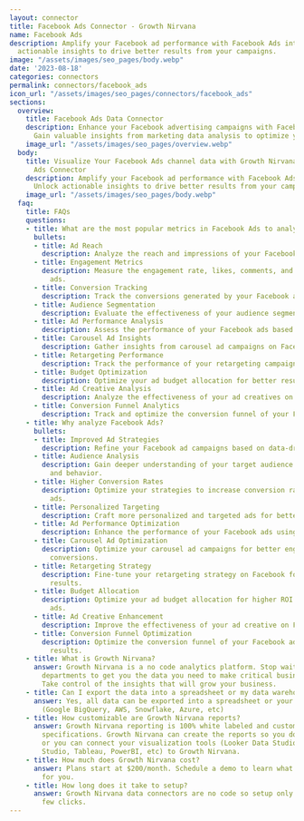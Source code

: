 ```yaml
---
layout: connector
title: Facebook Ads Connector - Growth Nirvana
name: Facebook Ads
description: Amplify your Facebook ad performance with Facebook Ads integration. Unlock
  actionable insights to drive better results from your campaigns.
image: "/assets/images/seo_pages/body.webp"
date: '2023-08-18'
categories: connectors
permalink: connectors/facebook_ads
icon_url: "/assets/images/seo_pages/connectors/facebook_ads"
sections:
  overview:
    title: Facebook Ads Data Connector
    description: Enhance your Facebook advertising campaigns with Facebook Ads integration.
      Gain valuable insights from marketing data analysis to optimize your ad strategies.
    image_url: "/assets/images/seo_pages/overview.webp"
  body:
    title: Visualize Your Facebook Ads channel data with Growth Nirvana's Facebook
      Ads Connector
    description: Amplify your Facebook ad performance with Facebook Ads integration.
      Unlock actionable insights to drive better results from your campaigns.
    image_url: "/assets/images/seo_pages/body.webp"
  faq:
    title: FAQs
    questions:
    - title: What are the most popular metrics in Facebook Ads to analyze?
      bullets:
      - title: Ad Reach
        description: Analyze the reach and impressions of your Facebook ads.
      - title: Engagement Metrics
        description: Measure the engagement rate, likes, comments, and shares of your
          ads.
      - title: Conversion Tracking
        description: Track the conversions generated by your Facebook ads.
      - title: Audience Segmentation
        description: Evaluate the effectiveness of your audience segmentation strategies.
      - title: Ad Performance Analysis
        description: Assess the performance of your Facebook ads based on key metrics.
      - title: Carousel Ad Insights
        description: Gather insights from carousel ad campaigns on Facebook.
      - title: Retargeting Performance
        description: Track the performance of your retargeting campaigns on Facebook.
      - title: Budget Optimization
        description: Optimize your ad budget allocation for better results.
      - title: Ad Creative Analysis
        description: Analyze the effectiveness of your ad creatives on Facebook.
      - title: Conversion Funnel Analytics
        description: Track and optimize the conversion funnel of your Facebook ads.
    - title: Why analyze Facebook Ads?
      bullets:
      - title: Improved Ad Strategies
        description: Refine your Facebook ad campaigns based on data-driven insights.
      - title: Audience Analysis
        description: Gain deeper understanding of your target audience's preferences
          and behavior.
      - title: Higher Conversion Rates
        description: Optimize your strategies to increase conversion rates from Facebook
          ads.
      - title: Personalized Targeting
        description: Craft more personalized and targeted ads for better results.
      - title: Ad Performance Optimization
        description: Enhance the performance of your Facebook ads using data insights.
      - title: Carousel Ad Optimization
        description: Optimize your carousel ad campaigns for better engagement and
          conversions.
      - title: Retargeting Strategy
        description: Fine-tune your retargeting strategy on Facebook for improved
          results.
      - title: Budget Allocation
        description: Optimize your ad budget allocation for higher ROI on Facebook
          ads.
      - title: Ad Creative Enhancement
        description: Improve the effectiveness of your ad creative on Facebook.
      - title: Conversion Funnel Optimization
        description: Optimize the conversion funnel of your Facebook ads for better
          results.
    - title: What is Growth Nirvana?
      answer: Growth Nirvana is a no code analytics platform. Stop waiting for other
        departments to get you the data you need to make critical business decisions.
        Take control of the insights that will grow your business.
    - title: Can I export the data into a spreadsheet or my data warehouse?
      answer: Yes, all data can be exported into a spreadsheet or your data warehouse
        (Google BigQuery, AWS, Snowflake, Azure, etc)
    - title: How customizable are Growth Nirvana reports?
      answer: Growth Nirvana reporting is 100% white labeled and customized to your
        specifications. Growth Nirvana can create the reports so you don’t have to
        or you can connect your visualization tools (Looker Data Studio/Google Data
        Studio, Tableau, PowerBI, etc) to Growth Nirvana.
    - title: How much does Growth Nirvana cost?
      answer: Plans start at $200/month. Schedule a demo to learn what plan is best
        for you.
    - title: How long does it take to setup?
      answer: Growth Nirvana data connectors are no code so setup only requires a
        few clicks.
---
```

